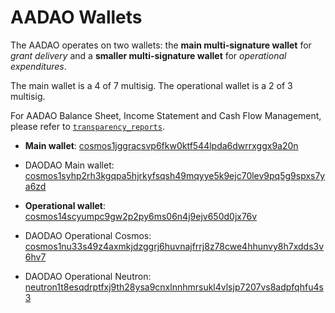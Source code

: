 
# AADAO Wallets

The AADAO operates on two wallets: the **main multi-signature wallet** for _grant delivery_ and a **smaller multi-signature wallet** for _operational expenditures_. 

The main wallet is a 4 of 7 multisig. The operational wallet is a 2 of 3 multisig. 

For AADAO Balance Sheet, Income Statement and Cash Flow Management, please refer to [`transparency_reports`](https://github.com/gaiaus/aadao/tree/main/transparency_reports). 

* **Main wallet**: [cosmos1jggracsvp6fkw0ktf544lpda6dwrrxggx9a20n](https://www.mintscan.io/cosmos/address/cosmos1jggracsvp6fkw0ktf544lpda6dwrrxggx9a20n) 

* DAODAO Main wallet: [cosmos1syhp2rh3kgqpa5hjrkyfsqsh49mqyye5k9ejc70lev9pq5g9spxs7ya6zd](https://www.mintscan.io/cosmos/address/cosmos1syhp2rh3kgqpa5hjrkyfsqsh49mqyye5k9ejc70lev9pq5g9spxs7ya6zd) 

* **Operational wallet**: [cosmos14scyumpc9gw2p2py6ms06n4j9ejv650d0jx76v](https://www.mintscan.io/cosmos/address/cosmos14scyumpc9gw2p2py6ms06n4j9ejv650d0jx76v) 

* DAODAO Operational Cosmos: [cosmos1nu33s49z4axmkjdzggrj6huvnajfrrj8z78cwe4hhunvy8h7xdds3v6hv7](https://www.mintscan.io/cosmos/address/cosmos1nu33s49z4axmkjdzggrj6huvnajfrrj8z78cwe4hhunvy8h7xdds3v6hv7) 

* DAODAO Operational Neutron: [neutron1t8esqdrptfxj9th28ysa9cnxlnnhmrsukl4vlsjp7207vs8adpfqhfu4s3](https://www.mintscan.io/neutron/address/neutron1t8esqdrptfxj9th28ysa9cnxlnnhmrsukl4vlsjp7207vs8adpfqhfu4s3)
